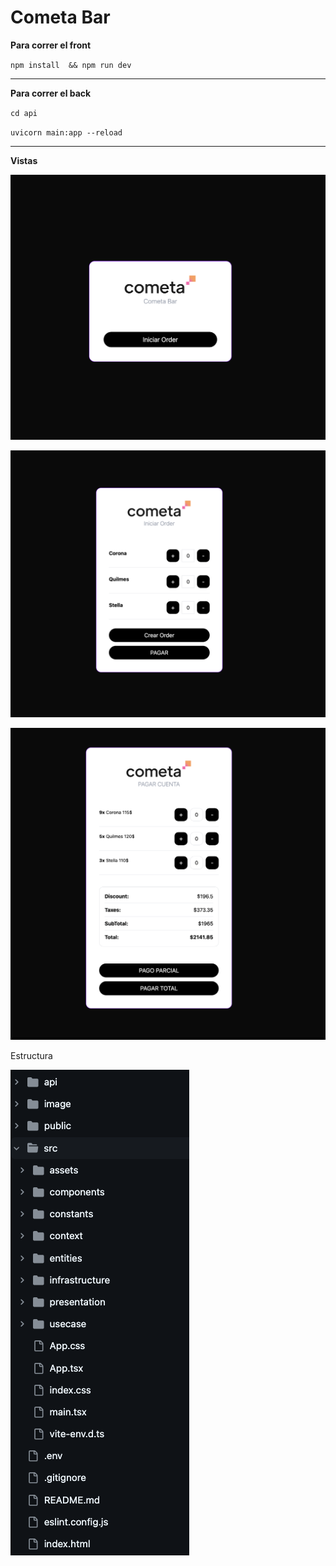 # Cometa Bar

**Para correr el front**

`npm install  && npm run dev`

---

**Para correr el back**

`cd api`

`uvicorn main:app --reload`

---

**Vistas**

![1738946394804](image/README/1738946394804.png)

![1738946432843](image/README/1738946432843.png)

![1738946457398](image/README/1738946457398.png)

Estructura

![1738948120400](image/README/1738948120400.png)
